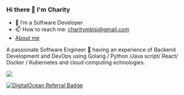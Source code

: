 
### Hi there 👋 I'm Charity

- 🔭 I’m a Software Developer
- 📫 How to reach me: charitymbisi@gmail.com
- [About me](https://charity-eight.vercel.app)

A passionate Software Engineer 🚀 having an experience of Backend Development and DevOps using Golang / Python /Java script/ React/ Docker / Kubernetes and cloud computing echnologies.

<div align="left">

[![][banner-url]][repo-url]  


</div>

[panda]: https://user-images.githubusercontent.com/7276145/117089593-ec02d000-ad23-11eb-8019-80bd34eecaa3.gif
[repo-url]: https://github.com/charity1475
[banner-url]: https://user-images.githubusercontent.com/7276145/117090386-308f6b00-ad26-11eb-9763-2c0c3d47c5db.gif
[![DigitalOcean Referral Badge](https://web-platforms.sfo2.cdn.digitaloceanspaces.com/WWW/Badge%201.svg)](https://www.digitalocean.com/?refcode=68dda171e3a7&utm_campaign=Referral_Invite&utm_medium=Referral_Program&utm_source=badge)

